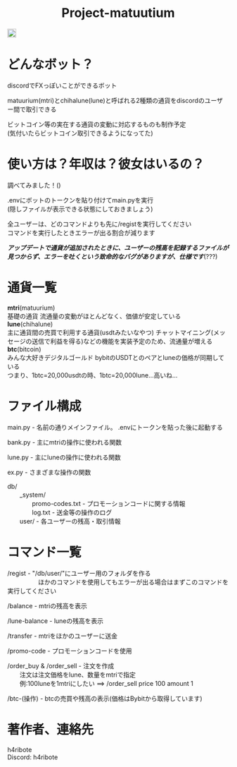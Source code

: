 <div style="text-align:center">
<h1>
Project-matuutium
</h1>
</div>

<img src="https://img.shields.io/badge/Python-3.11.4-blue" height="20" alt="Version-of-Python">

# どんなボット？
discordでFXっぽいことができるボット

matuurium(mtri)とchihalune(lune)と呼ばれる2種類の通貨をdiscordのユーザー間で取引できる

ビットコイン等の実在する通貨の変動に対応するものも制作予定<br>
(気付いたらビットコイン取引できるようになってた)

# 使い方は？年収は？彼女はいるの？
調べてみました！()

.envにボットのトークンを貼り付けてmain.pyを実行<br>
(隠しファイルが表示できる状態にしておきましょう)

全ユーザーは、どのコマンドよりも先に/registを実行してください<br>
コマンドを実行したときエラーが出る割合が減ります

***アップデートで通貨が追加されたときに、ユーザーの残高を記録するファイルが見つからず、エラーを吐くという致命的なバグがありますが、仕様です***(???)

# 通貨一覧
**mtri**(matuurium)<br>
基礎の通貨 流通量の変動がほとんどなく、価値が安定している<br>
**lune**(chihalune)<br>
主に通貨間の売買で利用する通貨(usdtみたいなやつ) チャットマイニング(メッセージの送信で利益を得る)などの機能を実装予定のため、流通量が増える<br>
**btc**(bitcoin)<br>
みんな大好きデジタルゴールド bybitのUSDTとのペアとluneの価格が同期している<br>
つまり、1btc=20,000usdtの時、1btc=20,000lune...高いね...<br>

# ファイル構成
main.py - 名前の通りメインファイル。 .envにトークンを貼った後に起動する

bank.py - 主にmtriの操作に使われる関数

lune.py - 主にluneの操作に使われる関数

ex.py - さまざまな操作の関数

db/<br>
　　_system/<br>
　　　　promo-codes.txt - プロモーションコードに関する情報<br>
　　　　log.txt - 送金等の操作のログ<br>
　　user/ - 各ユーザーの残高・取引情報

# コマンド一覧

/regist - "/db/user/"にユーザー用のフォルダを作る<br>
　　　　　ほかのコマンドを使用してもエラーが出る場合はまずこのコマンドを実行してください

/balance - mtriの残高を表示

/lune-balance - luneの残高を表示

/transfer - mtriをほかのユーザーに送金

/promo-code - プロモーションコードを使用

/order_buy & /order_sell - 注文を作成<br>
　　注文は注文価格をlune、数量をmtriで指定<br>
　　例:100luneを1mtriにしたい ==> /order_sell price 100 amount 1

/btc-(操作) - btcの売買や残高の表示(価格はBybitから取得しています)


# 著作者、連絡先<br>
h4ribote<br>
Discord: h4ribote
